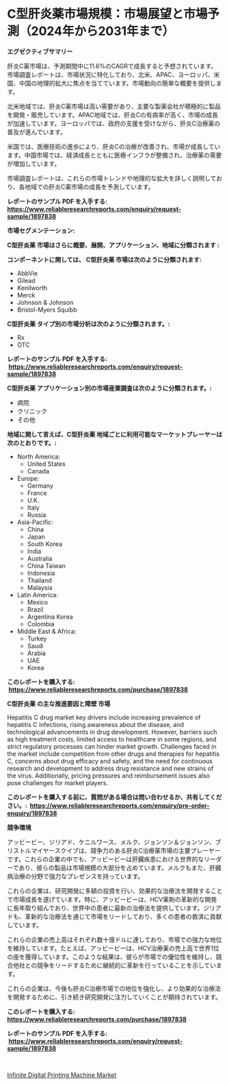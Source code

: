 <p><h1>C型肝炎薬市場規模：市場展望と市場予測（2024年から2031年まで）</h1></p><p><strong>エグゼクティブサマリー</strong></p>
<p><p>肝炎C薬市場は、予測期間中に11.6%のCAGRで成長すると予想されています。市場調査レポートは、市場状況に特化しており、北米、APAC、ヨーロッパ、米国、中国の地理的拡大に焦点を当てています。市場動向の簡単な概要を提供します。</p><p>北米地域では、肝炎C薬市場は高い需要があり、主要な製薬会社が積極的に製品を開発・販売しています。APAC地域では、肝炎Cの有病率が高く、市場の成長が加速しています。ヨーロッパでは、政府の支援を受けながら、肝炎C治療薬の普及が進んでいます。</p><p>米国では、医療技術の進歩により、肝炎Cの治療が改善され、市場が成長しています。中国市場では、経済成長とともに医療インフラが整備され、治療薬の需要が増加しています。</p><p>市場調査レポートは、これらの市場トレンドや地理的な拡大を詳しく説明しており、各地域での肝炎C薬市場の成長を予測しています。</p></p>
<p><strong>レポートのサンプル PDF を入手する: <a href="https://www.reliableresearchreports.com/enquiry/request-sample/1897838">https://www.reliableresearchreports.com/enquiry/request-sample/1897838</a></strong></p>
<p><strong>市場セグメンテーション:</strong></p>
<p><strong> C型肝炎薬 市場はさらに概要、展開、アプリケーション、地域に分類されます :</strong></p>
<p><strong>コンポーネントに関しては、 C型肝炎薬 市場は次のように分類されます: &nbsp;</strong></p>
<p><ul><li>AbbVie</li><li>Gilead</li><li>Kenilworth</li><li>Merck</li><li>Johnson & Johnson</li><li>Bristol-Myers Squibb</li></ul></p>
<p><strong> C型肝炎薬 タイプ別の市場分析は次のように分類されます。:</strong></p>
<p><ul><li>Rx</li><li>OTC</li></ul></p>
<p><strong>レポートのサンプル PDF を入手する: &nbsp;<a href="https://www.reliableresearchreports.com/enquiry/request-sample/1897838">https://www.reliableresearchreports.com/enquiry/request-sample/1897838</a></strong></p>
<p><strong> C型肝炎薬 アプリケーション別の市場産業調査は次のように分類されます。:</strong></p>
<p><ul><li>病院</li><li>クリニック</li><li>その他</li></ul></p>
<p><strong>地域に関して言えば、C型肝炎薬 地域ごとに利用可能なマーケットプレーヤーは次のとおりです。:</strong></p>
<p><ul>
    <li>
        North America:
        <ul>
            <li>United States</li>
            <li>Canada</li>
        </ul>
    </li>
    <li>
        Europe:
        <ul>
            <li>Germany</li>
            <li>France</li>
            <li>U.K.</li>
            <li>Italy</li>
            <li>Russia</li>
        </ul>
    </li>
    <li>
        Asia-Pacific:
        <ul>
            <li>China</li>
            <li>Japan</li>
            <li>South Korea</li>
            <li>India</li>
            <li>Australia</li>
            <li>China Taiwan</li>
            <li>Indonesia</li>
            <li>Thailand</li>
            <li>Malaysia</li>
        </ul>
    </li>
    <li>
        Latin America:
        <ul>
            <li>Mexico</li>
            <li>Brazil</li>
            <li>Argentina Korea</li>
            <li>Colombia</li>
        </ul>
    </li>
    <li>
        Middle East & Africa:
        <ul>
            <li>Turkey</li>
            <li>Saudi</li>
            <li>Arabia</li>
            <li>UAE</li>
            <li>Korea</li>
        </ul>
    </li>
    </ul></p>
<p><strong>このレポートを購入する: &nbsp;<a href="https://www.reliableresearchreports.com/purchase/1897838">https://www.reliableresearchreports.com/purchase/1897838</a></strong></p>
<p><strong>C型肝炎薬 の主な推進要因と障壁 市場</strong></p>
<p><p>Hepatitis C drug market key drivers include increasing prevalence of hepatitis C infections, rising awareness about the disease, and technological advancements in drug development. However, barriers such as high treatment costs, limited access to healthcare in some regions, and strict regulatory processes can hinder market growth. Challenges faced in the market include competition from other drugs and therapies for hepatitis C, concerns about drug efficacy and safety, and the need for continuous research and development to address drug resistance and new strains of the virus. Additionally, pricing pressures and reimbursement issues also pose challenges for market players.</p></p>
<p><strong>このレポートを購入する前に、質問がある場合は問い合わせるか、共有してください。:&nbsp; <a href="https://www.reliableresearchreports.com/enquiry/pre-order-enquiry/1897838">https://www.reliableresearchreports.com/enquiry/pre-order-enquiry/1897838</a></strong></p>
<p><strong>競争環境</strong></p>
<p><p>アッビービー、ジリアド、ケニルワース、メルク、ジョンソン＆ジョンソン、ブリストルマイヤースクイブは、競争力のある肝炎C治療薬市場の主要プレーヤーです。これらの企業の中でも、アッビービーは肝臓疾患における世界的なリーダーであり、彼らの製品は市場規模の大部分を占めています。メルクもまた、肝臓病治療の分野で強力なプレゼンスを持っています。</p><p>これらの企業は、研究開発に多額の投資を行い、効果的な治療法を開発することで市場成長を遂げています。特に、アッビービーは、HCV薬剤の革新的な開発に長年取り組んでおり、世界中の患者に最新の治療法を提供しています。ジリアドも、革新的な治療法を通じて市場をリードしており、多くの患者の救済に貢献しています。</p><p>これらの企業の売上高はそれぞれ数十億ドルに達しており、市場での強力な地位を維持しています。たとえば、アッビービーは、HCV治療薬の売上高で世界1位の座を獲得しています。このような結果は、彼らが市場での優位性を維持し、競合他社との競争をリードするために継続的に革新を行っていることを示しています。</p><p>これらの企業は、今後も肝炎C治療市場での地位を強化し、より効果的な治療法を開発するために、引き続き研究開発に注力していくことが期待されています。</p></p>
<p><strong>このレポートを購入する: &nbsp; <a href="https://www.reliableresearchreports.com/purchase/1897838">https://www.reliableresearchreports.com/purchase/1897838</a></strong></p>
<p><strong>レポートのサンプル PDF を入手する: &nbsp;<a href="https://www.reliableresearchreports.com/enquiry/request-sample/1897838">https://www.reliableresearchreports.com/enquiry/request-sample/1897838</a></strong><strong></strong></p>
<p>&nbsp;</p>
<p><p><a href="https://fuschia-pecorino-a6d.notion.site/Infinite-Digital-Printing-Machine-Market-Size-Reflecting-a-Forecast-Till-2031-Market-By-Type-By-Ap-30a7193535df433c94185273efa7d752">Infinite Digital Printing Machine Market</a></p></p>